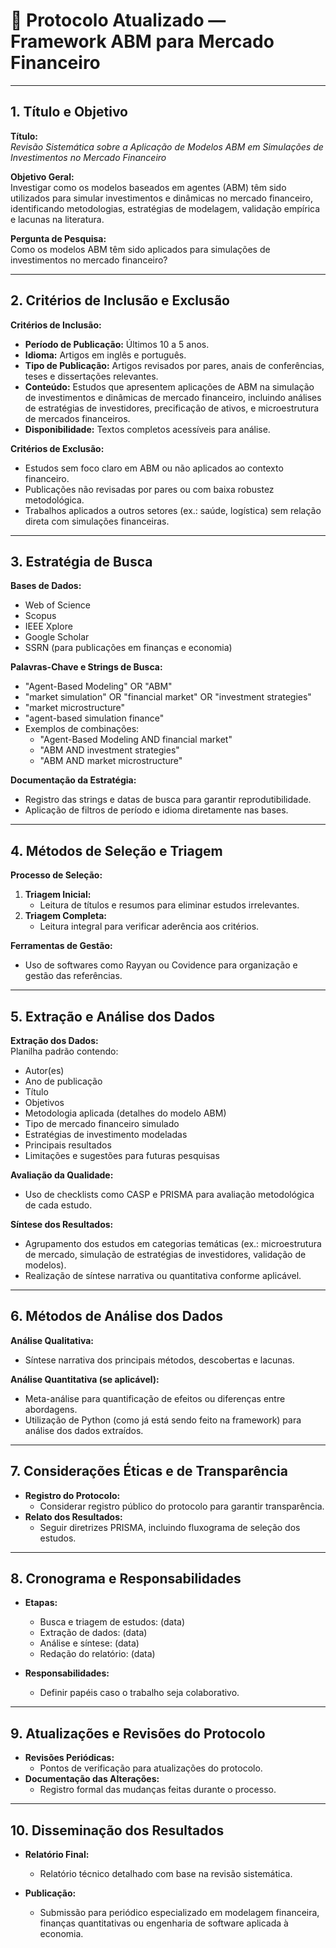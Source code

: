 # 📄 Protocolo Atualizado — Framework ABM para Mercado Financeiro

---

## 1. Título e Objetivo

**Título:**  
*Revisão Sistemática sobre a Aplicação de Modelos ABM em Simulações de Investimentos no Mercado Financeiro*

**Objetivo Geral:**  
Investigar como os modelos baseados em agentes (ABM) têm sido utilizados para simular investimentos e dinâmicas no mercado financeiro, identificando metodologias, estratégias de modelagem, validação empírica e lacunas na literatura.

**Pergunta de Pesquisa:**  
Como os modelos ABM têm sido aplicados para simulações de investimentos no mercado financeiro?

---

## 2. Critérios de Inclusão e Exclusão

**Critérios de Inclusão:**  

- **Período de Publicação:** Últimos 10 a 5 anos.  
- **Idioma:** Artigos em inglês e português.  
- **Tipo de Publicação:** Artigos revisados por pares, anais de conferências, teses e dissertações relevantes.  
- **Conteúdo:** Estudos que apresentem aplicações de ABM na simulação de investimentos e dinâmicas de mercado financeiro, incluindo análises de estratégias de investidores, precificação de ativos, e microestrutura de mercados financeiros.  
- **Disponibilidade:** Textos completos acessíveis para análise.

**Critérios de Exclusão:**  

- Estudos sem foco claro em ABM ou não aplicados ao contexto financeiro.  
- Publicações não revisadas por pares ou com baixa robustez metodológica.  
- Trabalhos aplicados a outros setores (ex.: saúde, logística) sem relação direta com simulações financeiras.

---

## 3. Estratégia de Busca

**Bases de Dados:**  

- Web of Science  
- Scopus  
- IEEE Xplore  
- Google Scholar  
- SSRN (para publicações em finanças e economia)

**Palavras-Chave e Strings de Busca:**  

- "Agent-Based Modeling" OR "ABM"  
- "market simulation" OR "financial market" OR "investment strategies"  
- "market microstructure"  
- "agent-based simulation finance"  
- Exemplos de combinações:  
  - "Agent-Based Modeling AND financial market"  
  - "ABM AND investment strategies"  
  - "ABM AND market microstructure"

**Documentação da Estratégia:**  

- Registro das strings e datas de busca para garantir reprodutibilidade.  
- Aplicação de filtros de período e idioma diretamente nas bases.

---

## 4. Métodos de Seleção e Triagem

**Processo de Seleção:**  

1. **Triagem Inicial:**  
   - Leitura de títulos e resumos para eliminar estudos irrelevantes.
2. **Triagem Completa:**  
   - Leitura integral para verificar aderência aos critérios.

**Ferramentas de Gestão:**  

- Uso de softwares como Rayyan ou Covidence para organização e gestão das referências.

---

## 5. Extração e Análise dos Dados

**Extração dos Dados:**  
Planilha padrão contendo:  

- Autor(es)  
- Ano de publicação  
- Título  
- Objetivos  
- Metodologia aplicada (detalhes do modelo ABM)  
- Tipo de mercado financeiro simulado  
- Estratégias de investimento modeladas  
- Principais resultados  
- Limitações e sugestões para futuras pesquisas

**Avaliação da Qualidade:**  

- Uso de checklists como CASP e PRISMA para avaliação metodológica de cada estudo.

**Síntese dos Resultados:**  

- Agrupamento dos estudos em categorias temáticas (ex.: microestrutura de mercado, simulação de estratégias de investidores, validação de modelos).  
- Realização de síntese narrativa ou quantitativa conforme aplicável.

---

## 6. Métodos de Análise dos Dados

**Análise Qualitativa:**  

- Síntese narrativa dos principais métodos, descobertas e lacunas.

**Análise Quantitativa (se aplicável):**  

- Meta-análise para quantificação de efeitos ou diferenças entre abordagens.  
- Utilização de Python (como já está sendo feito na framework) para análise dos dados extraídos.

---

## 7. Considerações Éticas e de Transparência

- **Registro do Protocolo:**  
  - Considerar registro público do protocolo para garantir transparência.
- **Relato dos Resultados:**  
  - Seguir diretrizes PRISMA, incluindo fluxograma de seleção dos estudos.

---

## 8. Cronograma e Responsabilidades

- **Etapas:**  
  - Busca e triagem de estudos: (data)  
  - Extração de dados: (data)  
  - Análise e síntese: (data)  
  - Redação do relatório: (data)

- **Responsabilidades:**  
  - Definir papéis caso o trabalho seja colaborativo.

---

## 9. Atualizações e Revisões do Protocolo

- **Revisões Periódicas:**  
  - Pontos de verificação para atualizações do protocolo.
- **Documentação das Alterações:**  
  - Registro formal das mudanças feitas durante o processo.

---

## 10. Disseminação dos Resultados

- **Relatório Final:**  
  - Relatório técnico detalhado com base na revisão sistemática.

- **Publicação:**  
  - Submissão para periódico especializado em modelagem financeira, finanças quantitativas ou engenharia de software aplicada à economia.

